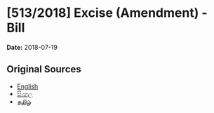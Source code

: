 # [513/2018] Excise (Amendment) - Bill

**Date:** 2018-07-19

## Original Sources

- [English](https://documents.gov.lk/view/bills/2018/7/513-2018_E.pdf)
- [සිංහල](https://documents.gov.lk/view/bills/2018/7/513-2018_S.pdf)
- [தமிழ்](https://documents.gov.lk/view/bills/2018/7/513-2018_T.pdf)
